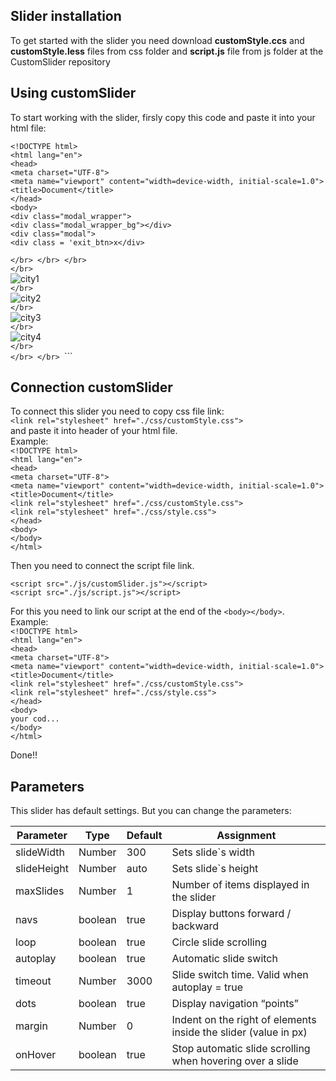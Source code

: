 ## Slider installation

To get started with the slider you need download **customStyle.ccs** and **customStyle.less** files from css folder and **script.js** file from js folder at the CustomSlider repository

## Using customSlider

To start working with the slider, firsly copy this code and paste it into your html file:

```<!DOCTYPE html>```</br>
```<html lang="en">```</br>
```<head>```</br>
    ```<meta charset="UTF-8">```</br>
    ```<meta name="viewport" content="width=device-width, initial-scale=1.0">```</br>
    ```<title>Document</title>```</br>
```</head>```</br>
```<body>```</br>
```<div class="modal_wrapper">```</br>
       ```<div class="modal_wrapper_bg"></div>```</br>
        ```<div class="modal">```</br>
            ```<div class = 'exit_btn>x</div>
            ```<div class='large_img'></div>```</br>
        ```</div>```</br>
    ```</div>```</br>
        ```<div class="custom_slider main_slider">```</br>
            ```<div><img src="./img/city1.jpg" alt="city1"></div>```</br>
            ```<div><img src="./img/city2.jpg" alt="city2"></div>```</br>
            ```<div><img src="./img/city3.jpg" alt="city3"></div>```</br>
            ```<div><img src="./img/city1.jpg" alt="city4"></div>```</br>
        ```</div>```</br>
```</body>```</br>
```</html>```</br>

## Connection customSlider

To connect this slider you need to copy css file link:</br>
```<link rel="stylesheet" href="./css/customStyle.css">```</br>
and paste it into header of your html file.</br>
Example:</br>
```<!DOCTYPE html>```</br>
```<html lang="en">```</br>
```<head>```</br>
    ```<meta charset="UTF-8">```</br>
    ```<meta name="viewport" content="width=device-width, initial-scale=1.0">```</br>
    ```<title>Document</title>```</br>
    ```<link rel="stylesheet" href="./css/customStyle.css">```</br>
    ```<link rel="stylesheet" href="./css/style.css">```</br>
```</head>```</br>
```<body>```</br>
```</body>```</br>
```</html>```</br>

Then you need to connect the script file link.</br>

```<script src="./js/customSlider.js"></script>```</br>
```<script src="./js/script.js"></script>```</br>

For this you need to link our script at the end of the ```<body></body>```.</br>
Example:</br>
```<!DOCTYPE html>```</br>
```<html lang="en">```</br>
```<head>```</br>
    ```<meta charset="UTF-8">```</br>
    ```<meta name="viewport" content="width=device-width, initial-scale=1.0">```</br>
    ```<title>Document</title>```</br>
    ```<link rel="stylesheet" href="./css/customStyle.css">```</br>
    ```<link rel="stylesheet" href="./css/style.css">```</br>
```</head>```</br>
```<body>```</br>
 ```your cod...```</br>
```</body>```</br>
```</html>```</br>

Done!!</br>

## Parameters</br>

This slider has default settings.
But you can change the parameters:

Parameter|Type|Default|Assignment
---------|-------|----|----------
slideWidth|Number|300|Sets slide`s width
slideHeight|Number|auto|Sets slide`s height
maxSlides|Number|1|Number of items displayed in the slider
navs|boolean|true|Display buttons forward / backward
loop|boolean|true|Circle slide scrolling
autoplay|boolean|true|Automatic slide switch
timeout|Number|3000|Slide switch time. Valid when autoplay = true
dots|boolean|true|Display navigation “points”
margin|Number|0|Indent on the right of elements inside the slider (value in px)
onHover|boolean|true|Stop automatic slide scrolling when hovering over a slide

